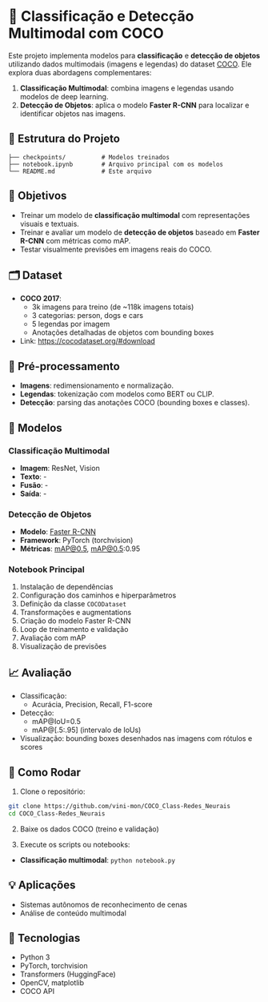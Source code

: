 # 🧠 Classificação e Detecção Multimodal com COCO

Este projeto implementa modelos para **classificação** e **detecção de objetos** utilizando dados multimodais (imagens e legendas) do dataset [COCO](https://cocodataset.org/). Ele explora duas abordagens complementares:

1. **Classificação Multimodal**: combina imagens e legendas usando modelos de deep learning.
2. **Detecção de Objetos**: aplica o modelo **Faster R-CNN** para localizar e identificar objetos nas imagens.

## 📁 Estrutura do Projeto

```
├── checkpoints/          # Modelos treinados
├── notebook.ipynb        # Arquivo principal com os modelos
└── README.md             # Este arquivo
```

## 🎯 Objetivos

- Treinar um modelo de **classificação multimodal** com representações visuais e textuais.
- Treinar e avaliar um modelo de **detecção de objetos** baseado em **Faster R-CNN** com métricas como mAP.
- Testar visualmente previsões em imagens reais do COCO.

## 🗂️ Dataset

- **COCO 2017**:
  - 3k imagens para treino (de ~118k imagens totais)
  - 3 categorias: person, dogs e cars
  - 5 legendas por imagem
  - Anotações detalhadas de objetos com bounding boxes
- Link: https://cocodataset.org/#download

## 🔧 Pré-processamento

- **Imagens**: redimensionamento e normalização.
- **Legendas**: tokenização com modelos como BERT ou CLIP.
- **Detecção**: parsing das anotações COCO (bounding boxes e classes).

## 🧠 Modelos

### Classificação Multimodal

- **Imagem**: ResNet, Vision
- **Texto**: -
- **Fusão**: -
- **Saída**: -

### Detecção de Objetos

- **Modelo**: [Faster R-CNN](https://arxiv.org/abs/1506.01497)
- **Framework**: PyTorch (torchvision)
- **Métricas**: mAP@0.5, mAP@0.5:0.95

### Notebook Principal

1. Instalação de dependências
2. Configuração dos caminhos e hiperparâmetros
3. Definição da classe `COCODataset`
4. Transformações e augmentations
5. Criação do modelo Faster R-CNN
6. Loop de treinamento e validação
7. Avaliação com mAP
8. Visualização de previsões

## 📈 Avaliação

- Classificação:
  - Acurácia, Precision, Recall, F1-score
- Detecção:
  - mAP@IoU=0.5
  - mAP@[.5:.95] (intervalo de IoUs)
- Visualização: bounding boxes desenhados nas imagens com rótulos e scores

## 🚀 Como Rodar

1. Clone o repositório:

```bash
git clone https://github.com/vini-mon/COCO_Class-Redes_Neurais
cd COCO_Class-Redes_Neurais
```

2. Baixe os dados COCO (treino e validação)

3. Execute os scripts ou notebooks:

- **Classificação multimodal**: `python notebook.py`

## 💡 Aplicações

- Sistemas autônomos de reconhecimento de cenas
- Análise de conteúdo multimodal

## 🧪 Tecnologias

- Python 3
- PyTorch, torchvision
- Transformers (HuggingFace)
- OpenCV, matplotlib
- COCO API